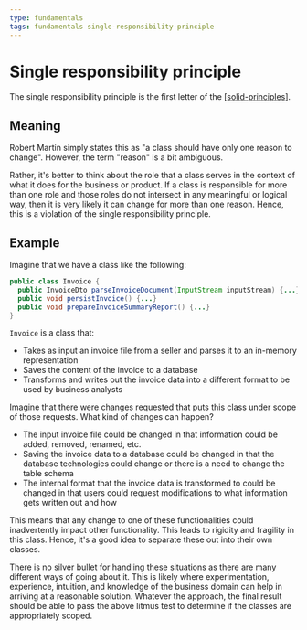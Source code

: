 ```yaml
---
type: fundamentals
tags: fundamentals single-responsibility-principle
---
```


# Single responsibility principle

The single responsibility principle is the first letter of the [[solid-principles]].

## Meaning

Robert Martin simply states this as "a class should have only one reason to change". However, the term "reason" is a bit ambiguous.

Rather, it's better to think about the role that a class serves in the context of what it does for the business or product. If a class is responsible for more than one role and those roles do not intersect in any meaningful or logical way, then it is very likely it can change for more than one reason. Hence, this is a violation of the single responsibility principle.

## Example

Imagine that we have a class like the following:

```java
public class Invoice {
  public InvoiceDto parseInvoiceDocument(InputStream inputStream) {...}
  public void persistInvoice() {...}
  public void prepareInvoiceSummaryReport() {...}
}
```

`Invoice` is a class that:

- Takes as input an invoice file from a seller and parses it to an in-memory representation
- Saves the content of the invoice to a database
- Transforms and writes out the invoice data into a different format to be used by business analysts

Imagine that there were changes requested that puts this class under scope of those requests. What kind of changes can happen?

- The input invoice file could be changed in that information could be added, removed, renamed, etc.
- Saving the invoice data to a database could be changed in that the database technologies could change or there is a need to change the table schema
- The internal format that the invoice data is transformed to could be changed in that users could request modifications to what information gets written out and how

This means that any change to one of these functionalities could inadvertently impact other functionality. This leads to rigidity and fragility in this class. Hence, it's a good idea to separate these out into their own classes.

There is no silver bullet for handling these situations as there are many different ways of going about it. This is likely where experimentation, experience, intuition, and knowledge of the business domain can help in arriving at a reasonable solution. Whatever the approach, the final result should be able to pass the above litmus test to determine if the classes are appropriately scoped.

[//begin]: # "Autogenerated link references for markdown compatibility"
[solid-principles]: solid-principles.md "SOLID principles"
[//end]: # "Autogenerated link references"
